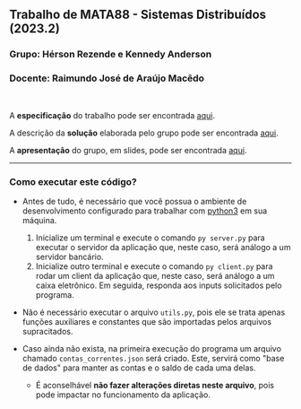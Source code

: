 ## Trabalho de MATA88 - Sistemas Distribuídos (2023.2)

### Grupo: Hérson Rezende e Kennedy Anderson
### Docente: Raimundo José de Araújo Macêdo
</br>

A **especificação** do trabalho pode ser encontrada [aqui](assets/especificacao.pdf).

A descrição da **solução** elaborada pelo grupo pode ser encontrada [aqui](assets/solucao.pdf).

A **apresentação** do grupo, em slides, pode ser encontrada [aqui](assets/apresentacao.pdf).

---

### Como executar este código?
- Antes de tudo, é necessário que você possua o ambiente de desenvolvimento configurado para trabalhar com [python3](https://www.python.org/downloads/) em sua máquina.
  1. Inicialize um terminal e execute o comando `py server.py` para executar o servidor da aplicação que, neste caso, será análogo a um servidor bancário. 
  2. Inicialize outro terminal e execute o comando `py client.py` para rodar um client da aplicação que, neste caso, será análogo a um caixa eletrônico. Em seguida, responda aos inputs solicitados pelo programa.

- Não é necessário executar o arquivo `utils.py`, pois ele se trata apenas funções auxiliares e constantes que são importadas pelos arquivos supracitados.

- Caso ainda não exista, na primeira execução do programa um arquivo chamado `contas_correntes.json` será criado. Este, servirá como "base de dados" para manter as contas e o saldo de cada uma delas.
  - É aconselhável **não fazer alterações diretas neste arquivo**, pois pode impactar no funcionamento da aplicação.